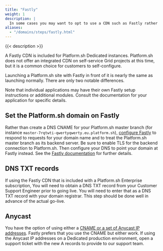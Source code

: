 ```yaml
---
title: "Fastly"
weight: 1
description: |
  In some cases you may want to opt to use a CDN such as Fastly rather than the Platform.sh router's cache.  Using a CDN can offer a better time-to-first-byte for cached content across a wider geographic region at the cost of the CDN service.
aliases:
  - "/domains/steps/fastly.html"
---
```


{{< description >}}

A Fastly CDN is included for Platform.sh Dedicated instances.  Platform.sh does not offer an integrated CDN on self-service Grid projects at this time, but it is a common choice for customers to self-configure.

Launching a Platform.sh site with Fastly in front of it is nearly the same as launching normally.  There are only two notable differences.

Note that individual applications may have their own Fastly setup instructions or additional modules.  Consult the documentation for your application for specific details.

## Set the Platform.sh domain on Fastly

Rather than create a DNS CNAME for your Platform.sh master branch (for instance `master-7rqtwti-qwertyqwerty.eu.platform.sh`), [configure Fastly](https://docs.fastly.com/guides/basic-configuration/working-with-domains) to respond to requests for your domain name and to treat the Platform.sh master branch as its backend server.  Be sure to enable TLS for the backend connection to Platform.sh.  Then configure your DNS to point your domain at Fastly instead.  See the [Fastly documentation](https://docs.fastly.com/guides/basic-configuration/connecting-to-origins) for further details.

## DNS TXT records

If using the Fastly CDN that is included with a Platform.sh Enterprise subscription, You will need to obtain a DNS TXT record from your Customer Support Engineer prior to going live.  You will need to enter that as a DNS TXT record with your domain registrar.  This step should be done well in advance of the actual go-live.

## Anycast

You have the option of using either a [CNAME or a set of Anycast IP addresses](https://docs.fastly.com/guides/basic-configuration/using-fastly-with-apex-domains).  Fastly prefers that you use the CNAME but either work.  If using the Anycast IP addresses on a Dedicated production environment, open a support ticket with the new A records to provide to our support team.
